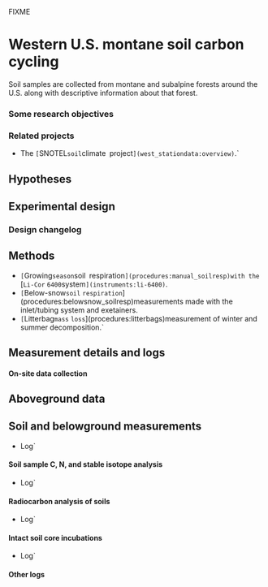 FIXME

# Western U.S. montane soil carbon cycling

Soil samples are collected from montane and subalpine forests around the
U.S. along with descriptive information about that forest.

### Some research objectives

### Related projects

* The `[`SNOTEL`soil`climate`
`project`](west_stationdata:overview)`.`

## Hypotheses

## Experimental design

### Design changelog

## Methods

* `[`Growing`season`soil`
`respiration`](procedures:manual_soilresp)with the `[`Li-Cor`
`6400`system`](instruments:li-6400)`.
* `[`Below-snow`soil`
`respiration`](procedures:belowsnow_soilresp)measurements made with the inlet/tubing system and exetainers.
* `[`Litterbag`mass`
`loss`](procedures:litterbags)measurement of winter and summer decomposition.`

## Measurement details and logs

#### On-site data collection

Aboveground data
----------------

Soil and belowground measurements
---------------------------------

* Log`

#### Soil sample C, N, and stable isotope analysis

* Log`

#### Radiocarbon analysis of soils

* Log`

#### Intact soil core incubations

* Log`

#### Other logs
